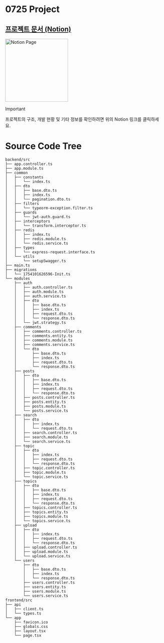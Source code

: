 # 0725 Project

## [프로젝트 문서 (Notion)](https://scythe-snowplow-4f2.notion.site/0725-Community-Forum-Project-23b7c27c3ffb80f09bafc79a8d187d5b)

<a href="https://scythe-snowplow-4f2.notion.site/0725-Community-Forum-Project-23b7c27c3ffb80f09bafc79a8d187d5b" target="_blank">
  <img src="https://img.shields.io/badge/Notion-Documentation-white?logo=notion" alt="Notion Page" width="200px">
</a>

> [!IMPORTANT]
> 프로젝트의 구조, 개발 현황 및 기타 정보를 확인하려면 위의 Notion 링크를 클릭하세요.

# Source Code Tree

```
backend/src
├── app.controller.ts
├── app.module.ts
├── common
│   ├── constants
│   │   └── index.ts
│   ├── dto
│   │   ├── base.dto.ts
│   │   ├── index.ts
│   │   └── pagination.dto.ts
│   ├── filters
│   │   └── typeorm-exception.filter.ts
│   ├── guards
│   │   └── jwt-auth.guard.ts
│   ├── interceptors
│   │   └── transform.interceptor.ts
│   ├── redis
│   │   ├── index.ts
│   │   ├── redis.module.ts
│   │   └── redis.service.ts
│   ├── types
│   │   └── express-request.interface.ts
│   └── utils
│       └── setupSwagger.ts
├── main.ts
├── migrations
│   └── 1754101626596-Init.ts
└── modules
    ├── auth
    │   ├── auth.controller.ts
    │   ├── auth.module.ts
    │   ├── auth.service.ts
    │   ├── dto
    │   │   ├── base.dto.ts
    │   │   ├── index.ts
    │   │   ├── request.dto.ts
    │   │   └── response.dto.ts
    │   └── jwt.strategy.ts
    ├── comments
    │   ├── comments.controller.ts
    │   ├── comments.entity.ts
    │   ├── comments.module.ts
    │   ├── comments.service.ts
    │   └── dto
    │       ├── base.dto.ts
    │       ├── index.ts
    │       ├── request.dto.ts
    │       └── response.dto.ts
    ├── posts
    │   ├── dto
    │   │   ├── base.dto.ts
    │   │   ├── index.ts
    │   │   ├── request.dto.ts
    │   │   └── response.dto.ts
    │   ├── posts.controller.ts
    │   ├── posts.entity.ts
    │   ├── posts.module.ts
    │   └── posts.service.ts
    ├── search
    │   ├── dto
    │   │   ├── index.ts
    │   │   └── request.dto.ts
    │   ├── search.controller.ts
    │   ├── search.module.ts
    │   └── search.service.ts
    ├── topic
    │   ├── dto
    │   │   ├── index.ts
    │   │   ├── request.dto.ts
    │   │   └── response.dto.ts
    │   ├── topic.controller.ts
    │   ├── topic.module.ts
    │   └── topic.service.ts
    ├── topics
    │   ├── dto
    │   │   ├── base.dto.ts
    │   │   ├── index.ts
    │   │   ├── request.dto.ts
    │   │   └── response.dto.ts
    │   ├── topics.controller.ts
    │   ├── topics.entity.ts
    │   ├── topics.module.ts
    │   └── topics.service.ts
    ├── upload
    │   ├── dto
    │   │   ├── index.ts
    │   │   ├── request.dto.ts
    │   │   └── response.dto.ts
    │   ├── upload.controller.ts
    │   ├── upload.module.ts
    │   └── upload.service.ts
    └── users
        ├── dto
        │   ├── base.dto.ts
        │   ├── index.ts
        │   └── response.dto.ts
        ├── users.controller.ts
        ├── users.entity.ts
        ├── users.module.ts
        └── users.service.ts
frontend/src
├── api
│   ├── client.ts
│   └── types.ts
└── app
    ├── favicon.ico
    ├── globals.css
    ├── layout.tsx
    └── page.tsx
```
